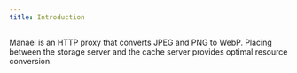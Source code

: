 ```yaml
---
title: Introduction
---
```


Manael is an HTTP proxy that converts JPEG and PNG to WebP. Placing between the storage server and the cache server provides optimal resource conversion.
